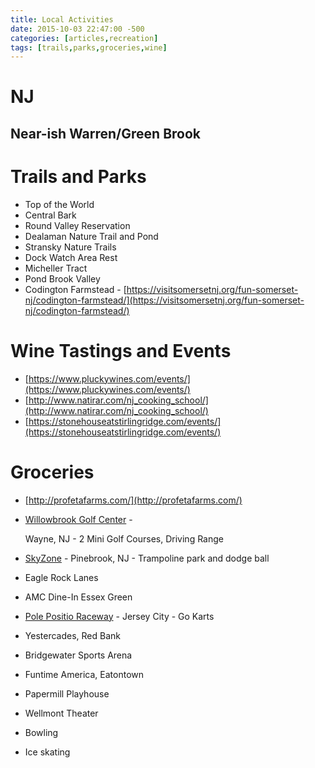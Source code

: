 ```yaml
---
title: Local Activities
date: 2015-10-03 22:47:00 -500
categories: [articles,recreation]
tags: [trails,parks,groceries,wine]
---
```

# NJ

## Near-ish Warren/Green Brook

# Trails and Parks

- Top of the World
- Central Bark
- Round Valley Reservation
- Dealaman Nature Trail and Pond
- Stransky Nature Trails
- Dock Watch Area Rest
- Micheller Tract
- Pond Brook Valley
- Codington Farmstead - [https://visitsomersetnj.org/fun-somerset-nj/codington-farmstead/](https://visitsomersetnj.org/fun-somerset-nj/codington-farmstead/)

# Wine Tastings and Events

- [https://www.pluckywines.com/events/](https://www.pluckywines.com/events/)
- [http://www.natirar.com/nj_cooking_school/](http://www.natirar.com/nj_cooking_school/)
- [https://stonehouseatstirlingridge.com/events/](https://stonehouseatstirlingridge.com/events/)

# Groceries

- [http://profetafarms.com/](http://profetafarms.com/)
- [Willowbrook Golf Center](http://www.willowbrookgolfcenter.com) -

  Wayne, NJ - 2 Mini Golf Courses, Driving Range
- [SkyZone](http://www.skyzone.com/pinebrook/About-Us/What-is-Sky-Zone) - Pinebrook, NJ - Trampoline park and dodge ball
- Eagle Rock Lanes
- AMC Dine-In Essex Green
- [Pole Positio Raceway](http://www.polepositionraceway.com/jersey-city/) - Jersey City - Go Karts
- Yestercades, Red Bank
- Bridgewater Sports Arena
- Funtime America, Eatontown
- Papermill Playhouse
- Wellmont Theater
- Bowling
- Ice skating
